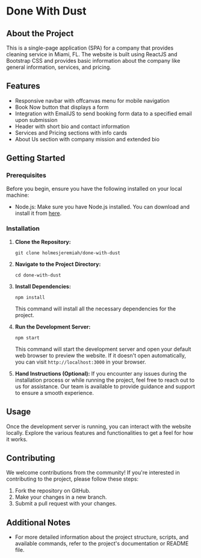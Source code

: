 # Done With Dust

## About the Project

This is a single-page application (SPA) for a company that provides cleaning service in Miami, FL.  The website is built using ReactJS and Bootstrap CSS and provides basic information about the company like general information, services, and pricing.

## Features

- Responsive navbar with offcanvas menu for mobile navigation
- Book Now button that displays a form
- Integration with EmailJS to send booking form data to a specified email upon submission
- Header with short bio and contact information
- Services and Pricing sections with info cards
- About Us section with company mission and extended bio


## Getting Started

### Prerequisites
Before you begin, ensure you have the following installed on your local machine:
- Node.js: Make sure you have Node.js installed. You can download and install it from [here](https://nodejs.org/).

### Installation
1. **Clone the Repository:**
   ```
   git clone holmesjeremiah/done-with-dust
   ```

2. **Navigate to the Project Directory:**
   ```
   cd done-with-dust
   ```

3. **Install Dependencies:**
   ```
   npm install
   ```
   This command will install all the necessary dependencies for the project.

4. **Run the Development Server:**
   ```
   npm start
   ```
   This command will start the development server and open your default web browser to preview the website. If it doesn't open automatically, you can visit `http://localhost:3000` in your browser.

5. **Hand Instructions (Optional):**
   If you encounter any issues during the installation process or while running the project, feel free to reach out to us for assistance. Our team is available to provide guidance and support to ensure a smooth experience.

## Usage
Once the development server is running, you can interact with the website locally. Explore the various features and functionalities to get a feel for how it works.

## Contributing
We welcome contributions from the community! If you're interested in contributing to the project, please follow these steps:
1. Fork the repository on GitHub.
2. Make your changes in a new branch.
3. Submit a pull request with your changes.

## Additional Notes
- For more detailed information about the project structure, scripts, and available commands, refer to the project's documentation or README file.
